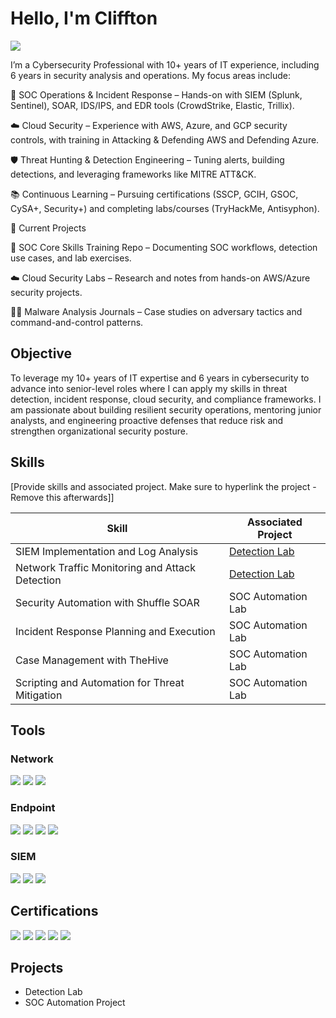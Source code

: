 # Hello, I'm Cliffton 
<a href="https://linkedin.com"><img src="https://img.shields.io/badge/-LinkedIn-0072b1?&style=for-the-badge&logo=linkedin&logoColor=white" /></a>

I’m a Cybersecurity Professional with 10+ years of IT experience, including 6 years in security analysis and operations. My focus areas include:

🔐 SOC Operations & Incident Response – Hands-on with SIEM (Splunk, Sentinel), SOAR, IDS/IPS, and EDR tools (CrowdStrike, Elastic, Trillix).

☁️ Cloud Security – Experience with AWS, Azure, and GCP security controls, with training in Attacking & Defending AWS and Defending Azure.

🛡️ Threat Hunting & Detection Engineering – Tuning alerts, building detections, and leveraging frameworks like MITRE ATT&CK.

📚 Continuous Learning – Pursuing certifications (SSCP, GCIH, GSOC, CySA+, Security+) and completing labs/courses (TryHackMe, Antisyphon).

🔭 Current Projects

🚨 SOC Core Skills Training Repo – Documenting SOC workflows, detection use cases, and lab exercises.

☁️ Cloud Security Labs – Research and notes from hands-on AWS/Azure security projects.

🧑‍💻 Malware Analysis Journals – Case studies on adversary tactics and command-and-control patterns.

## Objective
To leverage my 10+ years of IT expertise and 6 years in cybersecurity to advance into senior-level roles where I can apply my skills in threat detection, incident response, cloud security, and compliance frameworks. I am passionate about building resilient security operations, mentoring junior analysts, and engineering proactive defenses that reduce risk and strengthen organizational security posture.

## Skills
[Provide skills and associated project. Make sure to hyperlink the project - Remove this afterwards]]

| Skill                                         | Associated Project         |
|-----------------------------------------------|----------------------------|
| SIEM Implementation and Log Analysis          | <a href="https://google.com">Detection Lab</a>|
| Network Traffic Monitoring and Attack Detection | <a href="https://google.com">Detection Lab</a>|
| Security Automation with Shuffle SOAR         | SOC Automation Lab|
| Incident Response Planning and Execution      | SOC Automation Lab|
| Case Management with TheHive                  | SOC Automation Lab|
| Scripting and Automation for Threat Mitigation | SOC Automation Lab|

## Tools

### Network
<div>
    <img src="https://img.shields.io/badge/-Wireshark-1679A7?&style=for-the-badge&logo=Wireshark&logoColor=white" />
    <img src="https://img.shields.io/badge/-Suricata-EF3B2D?&style=for-the-badge&logo=Suricata&logoColor=white" />
    <img src="https://img.shields.io/badge/-Zeek-777BB4?&style=for-the-badge&logo=Zeek&logoColor=white" />
</div>

### Endpoint
<div>
  <img src="https://img.shields.io/badge/-CrowdStrike-E30613?&style=for-the-badge&logo=CrowdStrike&logoColor=white" />
<img src="https://img.shields.io/badge/-SentinelOne-372463?&style=for-the-badge&logo=SentinelOne&logoColor=white" />  
  <img src="https://img.shields.io/badge/-Microsoft_Defender_for_Endpoint-00A4EF?&style=for-the-badge&logo=Microsoft&logoColor=white" />
    <img src="https://img.shields.io/badge/-Velociraptor-4B275F?&style=for-the-badge&logo=Velociraptor&logoColor=white" />
</div>

### SIEM
<div>
    <img src="https://img.shields.io/badge/-Microsoft_Sentinel-0078D4?&style=for-the-badge&logo=Microsoft&logoColor=white" />
    <img src="https://img.shields.io/badge/-Splunk-000000?&style=for-the-badge&logo=Splunk&logoColor=white" />
    <img src="https://img.shields.io/badge/-Elastic-005571?&style=for-the-badge&logo=Elastic&logoColor=white" />
</div>

## Certifications
<div>
  <img src="https://img.shields.io/badge/-SSCP-2E8B57?&style=for-the-badge&logo=(ISC2)&logoColor=white" />
<img src="https://img.shields.io/badge/-Security%2B-FF0000?&style=for-the-badge&logo=CompTIA&logoColor=white" />
<img src="https://img.shields.io/badge/-GSOC-1E90FF?&style=for-the-badge&logo=GIAC&logoColor=white" />
<img src="https://img.shields.io/badge/-CySA%2B-006699?&style=for-the-badge&logo=CompTIA&logoColor=white" />
<img src="https://img.shields.io/badge/-CEH-000000?&style=for-the-badge&logo=EC-Council&logoColor=white" />
</div>

## Projects
- Detection Lab
- SOC Automation Project
